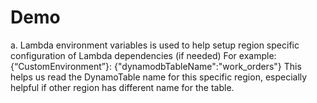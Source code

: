# Demo

a.	Lambda environment variables is used to help setup region specific configuration of Lambda dependencies (if needed)
For example:
{“CustomEnvironment”}: {"dynamodbTableName":"work_orders"}
This helps us read the DynamoTable name for this specific region, especially helpful if other region has different name for the table.
